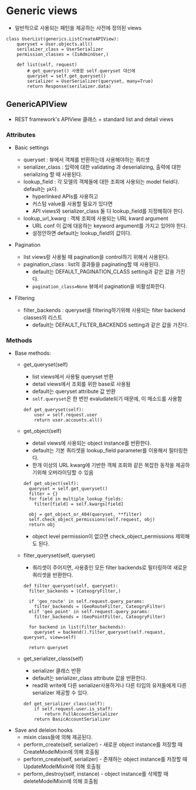 # Generic views
* 일반적으로 사용되는 패턴을 제공하는 사전에 정의된 views
```
class UserList(generics.ListCreateAPIView):
    queryset = User.objects.all()
    serilaizer_class = UserSerializer
    permission_classes = (IsAdminUser,)

    def list(self, request)
        # get_queryset() 사용함 self.queryset 대신에
        queryset = self.get_queryset()
        serializer = UserSerializer(queryset, many=True)
        return Response(serilaizer.data)
```
## GenericAPIView
* REST framework's APIView 클래스 + standard list and detail views
### Attributes
* Basic settings
  * queryset : 뷰에서 객체를 반환하는데 사용해야하는 쿼리셋
  * serializer_class : 입력에 대한 validating 과 deserializing, 출력에 대한 serializing 할 때 사용된다.
  * lookup_field : 각 모델의 객체들에 대한 조회에 사용되는 model field다. default는 `pk`다.
    * hyperlinked APIs를 사용하고
    * 커스텀 value를 사용할 필요가 있다면
    * API views와 serializer_class 둘 다 lookup_field를 지정해줘야 한다.
  * lookup_url_kwarg : 객체 조회에 사용되는 URL kward argument
    * URL conf 이 값에 대응하는 keyword argument를 가지고 있어야 한다.
    * 설정안하면 default는 lookup_field의 값이다.

* Pagination
  * list views랑 사용될 때 pagination을 control하기 위해서 사용된다.
  * pagination_class : list의 결과들을 paginating할 때 사용된다.
    * default는 DEFAULT_PAGINATION_CLASS setting과 같은 값을 가진다.
    * `pagination_class=None` 뷰에서 pagination을 비활성화한다.
* Filtering
  * filter_backends : queryset을 filtering하기위해 사용되는 filter backend classes의 리스트
    * default는 DEFAULT_FILTER_BACKENDS setting과 같은 값을 가진다.
### Methods
* Base methods:
  * get_queryset(self)
    * list views에서 사용될 queryset 반환
    * detail views에서 조회를 위한 base로 사용됨
    * default는 queryset attribute 값 반환
    * `self.queryset`은 한 번만 evaludate되기 때문에, 이 메소드를 사용함
    ```
    def get_queryset(self):
        user = self.request.user
        return user.accounts.all()
    ```
  * get_object(self)
    * detail views에 사용되는 object instance를 반환한다.
    * default는 기본 쿼리셋을 lookup_field parameter를 이용해서 필터링한다.
    * 한개 이상의 URL kwarg에 기반한 객체 조회와 같은 복잡한 동작을 제공하기위해 오버라이딩할 수 있음
    ```
    def get_object(self):
      queryset = self.get_queryset()
      filter = {}
      for field in multiple_lookup_fields:
        filter[field] = self.kwargs[field]

      obj = get_object_or_404(queryset, **filter)
      self.check_object_permissions(self.request, obj)
      return obj
    ```
    * object level permission이 없으면 check_object_permissions 제외해도 된다.

  * filter_queryset(self, queryset)
    * 쿼리셋이 주어지면, 사용중인 모든 filter backends로 필터링하여 새로운 쿼리셋을 반환한다.
    ```
    def filter_queryset(self, queryset):
      filter_backends = (CateogryFilter,)

      if 'geo_route' in self.request.query_params:
        filter_backends = (GeoRouteFilter, CateogryFilter)
      elif 'geo_point' in self.request.query_params:
        filter_backends = (GeoPointFilter, CateogryFilter)

      for backend in list(filter_backends):
        queryset = backend().filter_queryset(self.request, queryset, view=self)

      return queryset
    ```
  * get_serializer_class(self)
    * serializer 클래스 반환
    * default는 serializer_class attribute 값을 반환한다.
    * read와 write에 다른 serializer사용하거나 다른 타입의 유저들에게 다른 serializer 제공할 수 있다.
    ```
    def get_serializer_class(self):
        if self.request.user.is_staff:
            return FullAccountSerializer
        return BasicAccountSerializer
    ```
* Save and deleion hooks
  * mixin class들에 의해 제공된다.
  * perform_create(self, serializer) - 새로운 object instance를 저장할 때 CreateModelMixin에 의해 호출됨
  * perform_create(self, serializer) - 존재하는 object instance를 저장할 때 UpdateModelMixin에 의해 호출됨
  * perform_destroy(self, instance) - object instance를 삭제할 때 deleteModelMixin에 의해 호출됨
  
